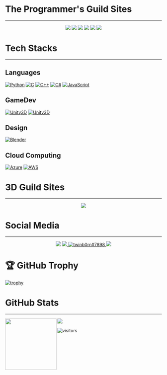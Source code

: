 # The Programmer's Guild Sites
-------------
<p align="center">
<a href="https://leetcode.com/twinb0rn/" target="_blank" rel="noopener noreferrer"><img src="https://img.shields.io/badge/LeetCode-twinb0rn-blue" /></a>
<a href="https://binarysearch.com/@/twinb0rn" target="_blank" rel="noopener noreferrer"><img src="https://img.shields.io/badge/Binarysearch-twinb0rn-blue" /></a>
  <a href="https://www.hackerrank.com/twinb0rn?hr_r=1" target="_blank" rel="noopener noreferrer"><img src="https://img.shields.io/badge/HackerRank-twinb0rn-blue" /></a>
  <a href="https://remote.com/joshuan" target="_blank" rel="noopener noreferrer"><img src="https://img.shields.io/badge/Remote-twinb0rn-blue" /></a>
  <a href="https://repl.it/@twinb0rn" target="_blank" rel="noopener noreferrer"><img src="https://img.shields.io/badge/repl.it-twinb0rn-blue" /></a>
  <a href="(https://gitlab.com/twinb0rn" target="_blank" rel="noopener noreferrer"><img src="https://img.shields.io/badge/Gitlab-twinb0rn-blue" /></a>
</p>

# Tech Stacks
-------------
## Languages
[![Python](https://skillicons.dev/icons?i=python)](https://www.python.org/)
[![C](https://skillicons.dev/icons?i=c)](https://gcc.gnu.org/)
[![C++](https://skillicons.dev/icons?i=cpp)](https://clang.llvm.org/cxx_status.html)
[![C#](https://skillicons.dev/icons?i=cs)](https://docs.microsoft.com/en-us/dotnet/csharp/)
[![JavaScript](https://skillicons.dev/icons?i=javascript)](https://developer.mozilla.org/en/docs/Web/JavaScript)

## GameDev
[![Unity3D](https://skillicons.dev/icons?i=unity)](https://unity.com/)
[![Unity3D](https://skillicons.dev/icons?i=unreal)](https://www.unrealengine.com/en-US/)

## Design
[![Blender](https://skillicons.dev/icons?i=blender)](https://www.blender.org/)

## Cloud Computing
[![Azure](https://skillicons.dev/icons?i=azure)](https://portal.azure.com/?quickstart=true#home)
[![AWS](https://skillicons.dev/icons?i=aws)](https://aws.amazon.com/)



# 3D Guild Sites
-------------
<p align="center">
<a href="https://www.artstation.com/learning" target="_blank" rel="noopener noreferrer"><img src="https://img.shields.io/badge/ArtStation-twinb0rn-blue" /></a>
</p>

# Social Media
-------------

<p align="center">
<a href="https://steamcommunity.com/id/reckoninghero" target="_blank" rel="noopener noreferrer"><img src="https://img.shields.io/badge/Steam-reckoninghero-blue" /></a>
  <a href="https://linkedin.com/in/twinb0rn" target="_blank"> 
  <img src="https://img.shields.io/badge/LinkedIn-0077B5?style=for-the-badge&logo=linkedin&logoColor=white">
  </a>
  <a href=" https://www.upwork.com/freelancers/~0151298ff78b5bab55" target ="_blank">
  </a>
       
  <a href="https://discordapp.com/users/454490251126374401" target="blank">
  <img src="https://img.shields.io/badge/Discord-7289DA?style=for-the-badge&logo=discord&logoColor=white" alt="twinb0rn#7898">
  </a>
  <a href="mailto:joshua@twinb0rnsoft.com">
  <img src="https://img.shields.io/badge/Gmail-D14836?style=for-the-badge&logo=gmail&logoColor=white" target="_blank">
  </a>

</p>


# 🏆 GitHub Trophy

[![trophy](https://github-profile-trophy.vercel.app/?username=ReckoningHero&column=8)](https://github-profile-trophy.vercel.app/?username=ReckoningHero&column=8)

# GitHub Stats
____________________
<div>
  <img height="165" align="left" src="https://github-readme-stats.vercel.app/api?username=ReckoningHero&show_icons=true&theme=radical" />
  <img src="https://github-readme-stats.vercel.app/api/top-langs/?username=ReckoningHero&show_icons=true&theme=radical" />
</div>


![visitors](https://visitor-badge.glitch.me/badge?page_id=ReckoningHero.visitorbadge)
